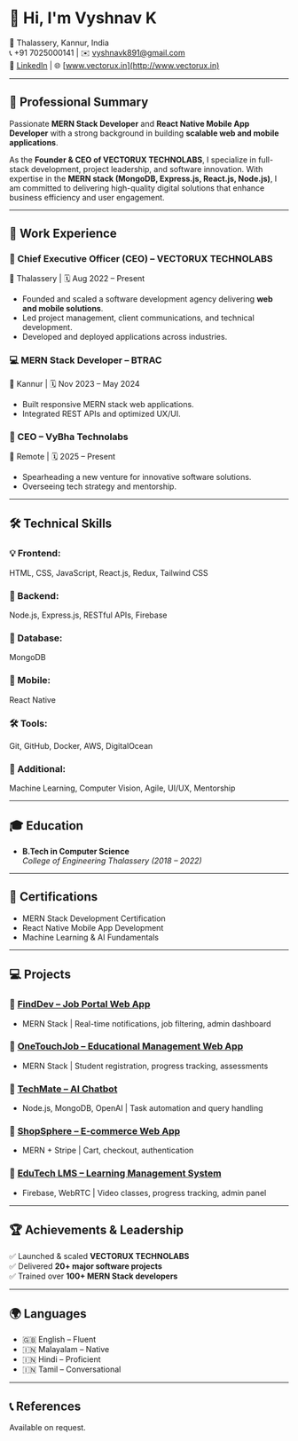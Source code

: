 # 👋 Hi, I'm Vyshnav K

📍 Thalassery, Kannur, India  
📞 +91 7025000141 | ✉️ vyshnavk891@gmail.com  
🔗 [LinkedIn](https://linkedin.com/in/vyshnav-k-270099192) | 🌐 [www.vectorux.in](http://www.vectorux.in)

---

## 🚀 Professional Summary

Passionate **MERN Stack Developer** and **React Native Mobile App Developer** with a strong background in building **scalable web and mobile applications**.

As the **Founder & CEO of VECTORUX TECHNOLABS**, I specialize in full-stack development, project leadership, and software innovation. With expertise in the **MERN stack (MongoDB, Express.js, React.js, Node.js)**, I am committed to delivering high-quality digital solutions that enhance business efficiency and user engagement.

---

## 💼 Work Experience

### 🚀 Chief Executive Officer (CEO) – VECTORUX TECHNOLABS  
📍 Thalassery | 🗓 Aug 2022 – Present  
- Founded and scaled a software development agency delivering **web and mobile solutions**.  
- Led project management, client communications, and technical development.  
- Developed and deployed applications across industries.

### 💻 MERN Stack Developer – BTRAC  
📍 Kannur | 🗓 Nov 2023 – May 2024  
- Built responsive MERN stack web applications.  
- Integrated REST APIs and optimized UX/UI.  

### 🎯 CEO – VyBha Technolabs  
📍 Remote | 🗓 2025 – Present  
- Spearheading a new venture for innovative software solutions.  
- Overseeing tech strategy and mentorship.

---

## 🛠 Technical Skills

### 💡 Frontend:
HTML, CSS, JavaScript, React.js, Redux, Tailwind CSS  
### 🔧 Backend:
Node.js, Express.js, RESTful APIs, Firebase  
### 💾 Database:
MongoDB  
### 📱 Mobile:
React Native  
### 🛠 Tools:
Git, GitHub, Docker, AWS, DigitalOcean  
### 🧠 Additional:
Machine Learning, Computer Vision, Agile, UI/UX, Mentorship

---

## 🎓 Education

- **B.Tech in Computer Science**  
  *College of Engineering Thalassery (2018 – 2022)*

---

## 📜 Certifications

- MERN Stack Development Certification  
- React Native Mobile App Development  
- Machine Learning & AI Fundamentals  

---

## 💻 Projects

### 🔹 [FindDev – Job Portal Web App](#)
- MERN Stack | Real-time notifications, job filtering, admin dashboard

### 🔹 [OneTouchJob – Educational Management Web App](#)
- MERN Stack | Student registration, progress tracking, assessments

### 🔹 [TechMate – AI Chatbot](#)
- Node.js, MongoDB, OpenAI | Task automation and query handling

### 🔹 [ShopSphere – E-commerce Web App](#)
- MERN + Stripe | Cart, checkout, authentication

### 🔹 [EduTech LMS – Learning Management System](#)
- Firebase, WebRTC | Video classes, progress tracking, admin panel

---

## 🏆 Achievements & Leadership

✅ Launched & scaled **VECTORUX TECHNOLABS**  
✅ Delivered **20+ major software projects**  
✅ Trained over **100+ MERN Stack developers**

---

## 🌍 Languages

- 🇬🇧 English – Fluent  
- 🇮🇳 Malayalam – Native  
- 🇮🇳 Hindi – Proficient  
- 🇮🇳 Tamil – Conversational  

---

## 📞 References
Available on request.
